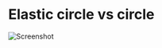 # Elastic circle vs circle
![Screenshot](https://github.com/uriid1/elastic-circle-vs-circle-love2d/blob/main/output.gif)
